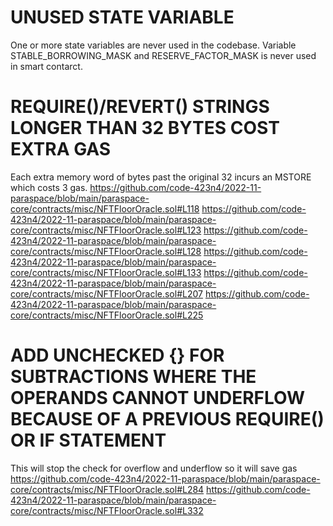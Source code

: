  # UNUSED STATE VARIABLE 
One or more state variables are never used in the codebase. 
Variable STABLE_BORROWING_MASK and RESERVE_FACTOR_MASK   is never used in smart contarct.

 
# REQUIRE()/REVERT() STRINGS LONGER THAN 32 BYTES COST EXTRA GAS 
Each extra memory word of bytes past the original 32 incurs an MSTORE which costs 3 gas.
https://github.com/code-423n4/2022-11-paraspace/blob/main/paraspace-core/contracts/misc/NFTFloorOracle.sol#L118
https://github.com/code-423n4/2022-11-paraspace/blob/main/paraspace-core/contracts/misc/NFTFloorOracle.sol#L123
https://github.com/code-423n4/2022-11-paraspace/blob/main/paraspace-core/contracts/misc/NFTFloorOracle.sol#L128
https://github.com/code-423n4/2022-11-paraspace/blob/main/paraspace-core/contracts/misc/NFTFloorOracle.sol#L133
https://github.com/code-423n4/2022-11-paraspace/blob/main/paraspace-core/contracts/misc/NFTFloorOracle.sol#L207
https://github.com/code-423n4/2022-11-paraspace/blob/main/paraspace-core/contracts/misc/NFTFloorOracle.sol#L225
# ADD UNCHECKED {} FOR SUBTRACTIONS WHERE THE OPERANDS CANNOT UNDERFLOW BECAUSE OF A PREVIOUS REQUIRE() OR IF STATEMENT
This will stop the check for overflow and underflow so it will save gas
https://github.com/code-423n4/2022-11-paraspace/blob/main/paraspace-core/contracts/misc/NFTFloorOracle.sol#L284
https://github.com/code-423n4/2022-11-paraspace/blob/main/paraspace-core/contracts/misc/NFTFloorOracle.sol#L332